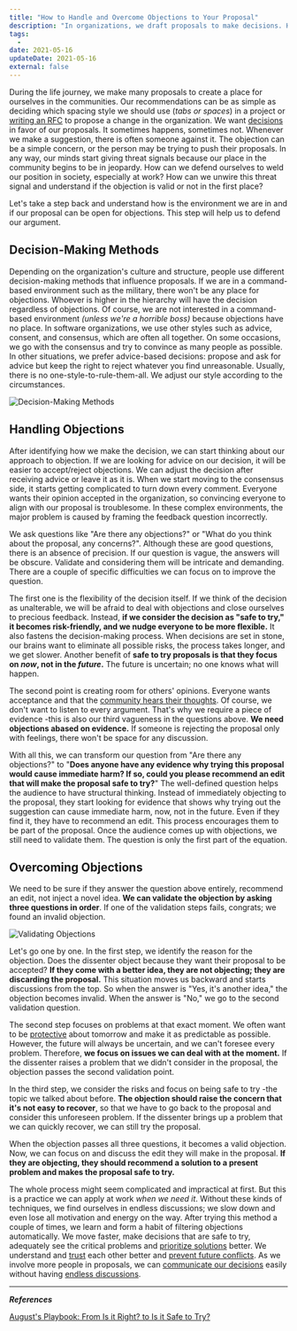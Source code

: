 ```yaml
---
title: "How to Handle and Overcome Objections to Your Proposal"
description: "In organizations, we draft proposals to make decisions. Handling and overcoming objections to a proposal helps to make the decision process sustainable."
tags:
  -
date: 2021-05-16
updateDate: 2021-05-16
external: false
---
```


During the life journey, we make many proposals to create a place for ourselves in the communities. Our recommendations can be as simple as deciding which spacing style we should use (*tabs or spaces*) in a project or [writing an RFC](/how-to-stop-endless-discussions/) to propose a change in the organization. We want [decisions](/deciding-on-what-you-should-focus-on-next/) in favor of our proposals. It sometimes happens, sometimes not. Whenever we make a suggestion, there is often someone against it. The objection can be a simple concern, or the person may be trying to push their proposals. In any way, our minds start giving threat signals because our place in the community begins to be in jeopardy. How can we defend ourselves to weld our position in society, especially at work? How can we unwire this threat signal and understand if the objection is valid or not in the first place?

Let's take a step back and understand how is the environment we are in and if our proposal can be open for objections. This step will help us to defend our argument.

## Decision-Making Methods

Depending on the organization's culture and structure, people use different decision-making methods that influence proposals. If we are in a command-based environment such as the military, there won't be any place for objections. Whoever is higher in the hierarchy will have the decision regardless of objections. Of course, we are not interested in a command-based environment *(unless we're a horrible boss)* because objections have no place. In software organizations, we use other styles such as advice, consent, and consensus, which are often all together. On some occasions, we go with the consensus and try to convince as many people as possible. In other situations, we prefer advice-based decisions: propose and ask for advice but keep the right to reject whatever you find unreasonable. Usually, there is no one-style-to-rule-them-all. We adjust our style according to the circumstances.

![Decision-Making Methods](/images/content/posts/overcoming-objections/decision-making-methods.jpg)

## Handling Objections

After identifying how we make the decision, we can start thinking about our approach to objection. If we are looking for advice on our decision, it will be easier to accept/reject objections. We can adjust the decision after receiving advice or leave it as it is. When we start moving to the consensus side, it starts getting complicated to turn down every comment. Everyone wants their opinion accepted in the organization, so convincing everyone to align with our proposal is troublesome. In these complex environments, the major problem is caused by framing the feedback question incorrectly.

We ask questions like "Are there any objections?" or "What do you think about the proposal, any concerns?". Although these are good questions, there is an absence of precision. If our question is vague, the answers will be obscure. Validate and considering them will be intricate and demanding. There are a couple of specific difficulties we can focus on to improve the question.

The first one is the flexibility of the decision itself. If we think of the decision as unalterable, we will be afraid to deal with objections and close ourselves to precious feedback. Instead, **if we consider the decision as "safe to try," it becomes risk-friendly, and we nudge everyone to be more flexible.** It also fastens the decision-making process. When decisions are set in stone, our brains want to eliminate all possible risks, the process takes longer, and we get slower. Another benefit of **safe to try proposals is that they focus on *now*, not in the *future*.** The future is uncertain; no one knows what will happen.

The second point is creating room for others' opinions. Everyone wants acceptance and that the [community hears their thoughts](https://candost.substack.com/8-cross-cultural-communication/). Of course, we don't want to listen to every argument. That's why we require a piece of evidence -this is also our third vagueness in the questions above. **We need objections abased on evidence.** If someone is rejecting the proposal only with feelings, there won't be space for any discussion.

With all this, we can transform our question from "Are there any objections?" to "**Does anyone have any evidence why trying this proposal would cause immediate harm? If so, could you please recommend an edit that will make the proposal safe to try?**" The well-defined question helps the audience to have structural thinking. Instead of immediately objecting to the proposal, they start looking for evidence that shows why trying out the suggestion can cause immediate harm, now, not in the future. Even if they find it, they have to recommend an edit. This process encourages them to be part of the proposal. Once the audience comes up with objections, we still need to validate them. The question is only the first part of the equation.

## Overcoming Objections

We need to be sure if they answer the question above entirely, recommend an edit, not inject a novel idea. **We can validate the objection by asking three questions in order**. If one of the validation steps fails, congrats; we found an invalid objection.

![Validating Objections](/images/content/posts/overcoming-objections/validating-objections.jpg)

Let's go one by one. In the first step, we identify the reason for the objection. Does the dissenter object because they want their proposal to be accepted? **If they come with a better idea, they are not objecting; they are discarding the proposal.** This situation moves us backward and starts discussions from the top. So when the answer is "Yes, it's another idea," the objection becomes invalid. When the answer is "No," we go to the second validation question.

The second step focuses on problems at that exact moment. We often want to be [protective](https://candost.substack.com/p/14-protective-leadership-and-leadership-style) about tomorrow and make it as predictable as possible. However, the future will always be uncertain, and we can't foresee every problem. Therefore, **we focus on issues we can deal with at the moment.** If the dissenter raises a problem that we didn't consider in the proposal, the objection passes the second validation point.

In the third step, we consider the risks and focus on being safe to try -the topic we talked about before. **The objection should raise the concern that it's not easy to recover**, so that we have to go back to the proposal and consider this unforeseen problem. If the dissenter brings up a problem that we can quickly recover, we can still try the proposal.

When the objection passes all three questions, it becomes a valid objection. Now, we can focus on and discuss the edit they will make in the proposal. **If they are objecting, they should recommend a solution to a present problem and makes the proposal safe to try.**

The whole process might seem complicated and impractical at first. But this is a practice we can apply at work *when we need it*. Without these kinds of techniques, we find ourselves in endless discussions; we slow down and even lose all motivation and energy on the way. After trying this method a couple of times, we learn and form a habit of filtering objections automatically. We move faster, make decisions that are safe to try, adequately see the critical problems and [prioritize solutions](https://candost.substack.com/p/15-prioritization-for-senior-and-787) better. We understand and [trust](/how-to-build-trust-in-a-team-as-a-new-manager/) each other better and [prevent future conflicts](/how-to-solve-and-prevent-conflicts/). As we involve more people in proposals, we can [communicate our decisions](/communicating-decisions-in-the-organizations/) easily without having [endless discussions](/how-to-stop-endless-discussions/).

---

***References***

[August's Playbook: From Is it Right? to Is it Safe to Try?](https://www.aug.co/blog/safe-to-try)